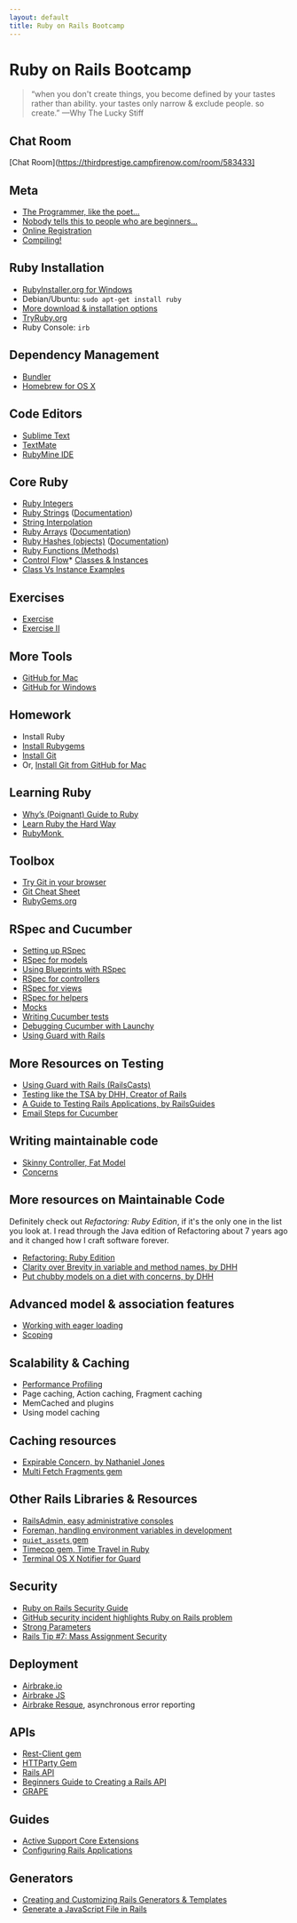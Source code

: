 ```yaml
---
layout: default
title: Ruby on Rails Bootcamp
---
```


# Ruby on Rails Bootcamp

> “when you don't create things, you become defined by your tastes rather than ability. your tastes only narrow & exclude people. so create.” &mdash;Why The Lucky Stiff


## Chat Room

[Chat Room](https://thirdprestige.campfirenow.com/room/583433]


## Meta

* [The Programmer, like the poet...](/meta/poet.html)
* [Nobody tells this to people who are beginners...](/meta/beginners.html)
* [Online Registration](http://crcl.to/ik28emm)
* [Compiling!](http://xkxcd.com/303/)


## Ruby Installation

* [RubyInstaller.org for Windows](http://rubyinstaller.org)
* Debian/Ubuntu: `sudo apt-get install ruby`
* [More download &amp; installation options](https://www.ruby-lang.org/en/downloads/)
* [TryRuby.org](http://tryruby.org)
* Ruby Console: `irb`

## Dependency Management

* [Bundler](http://bundler.io/)
* [Homebrew for OS X](http://brew.sh)

## Code Editors

* [Sublime Text](http://www.sublimetext.com/2)
* [TextMate](http://macromates.com/)
* [RubyMine IDE](http://www.jetbrains.com/ruby/)

## Core Ruby

* [Ruby Integers](http://www.ruby-doc.org/core-2.0.0/Integer.html)
* [Ruby Strings](https://thenewcircle.com/bookshelf/ruby_tutorial/strings.html) ([Documentation](http://ruby-doc.org/core-2.0.0/String.html))
* [String Interpolation](https://thenewcircle.com/bookshelf/ruby_tutorial/strings.html)
* [Ruby Arrays](https://thenewcircle.com/bookshelf/ruby_tutorial/arrays.html) ([Documentation](http://www.ruby-doc.org/core-2.0.0/Array.html))
* [Ruby Hashes (objects)](https://thenewcircle.com/bookshelf/ruby_tutorial/hashes.html) ([Documentation](http://www.ruby-doc.org/core-2.0.0/Hash.html))
* [Ruby Functions (Methods)](https://thenewcircle.com/bookshelf/ruby_tutorial/functions.html)
* [Control Flow](https://thenewcircle.com/bookshelf/ruby_tutorial/control.html)* [Classes & Instances](https://thenewcircle.com/bookshelf/ruby_tutorial/classes.html) 
* [Class Vs Instance Examples](https://gist.github.com/nthj/7792072)

## Exercises 

* [Exercise](https://gist.github.com/nthj/7875535)
* [Exercise II](https://gist.github.com/nthj/7875541)

## More Tools

* [GitHub for Mac](http://mac.github.com/)
* [GitHub for Windows](http://windows.github.com/)


## Homework

* Install Ruby
* [Install Rubygems](https://rubygems.org/pages/download)
* [Install Git](https://help.github.com/articles/set-up-git)
* Or, [Install Git from GitHub for Mac](https://github.com/blog/1510-installing-git-from-github-for-mac)


## Learning Ruby

* [Why’s (Poignant) Guide to Ruby]( http://mislav.uniqpath.com/poignant-guide/)
* [Learn Ruby the Hard Way](http://ruby.learncodethehardway.org/)
* [RubyMonk ](http://rubymonk.com/)


## Toolbox
* [Try Git in your browser](http://try.github.io/levels/1/challenges/1)
* [Git Cheat Sheet](https://help.github.com/articles/git-cheatsheet)
* [RubyGems.org](http://rubygems.org)

## RSpec and Cucumber

* [Setting up RSpec](/rspec/setup.html)
* [RSpec for models](/rspec/models.html)
* [Using Blueprints with RSpec](/rspec/blueprints.html)
* [RSpec for controllers](/rspec/controllers.html)
* [RSpec for views](/rspec/views.html)
* [RSpec for helpers](/rspec/helpers.html)
* [Mocks](/rspec/mocks.html)
* [Writing Cucumber tests](/rspec/tests.html)
* [Debugging Cucumber with Launchy](/rspec/debugging-cucumber.html)
* [Using Guard with Rails](/rspec/guard.html)


## More Resources on Testing

* [Using Guard with Rails (RailsCasts)](http://railscasts.com/episodes/264-guard)
* [Testing like the TSA by DHH, Creator of Rails](https://37signals.com/svn/posts/3159-testing-like-the-tsa)
* [A Guide to Testing Rails Applications, by RailsGuides](http://guides.rubyonrails.org/testing.html)
* [Email Steps for Cucumber](https://github.com/bmabey/email-spec)

## Writing maintainable code

* [Skinny Controller, Fat Model](/refactoring/skinny-controller-fat-model.html)
* [Concerns](/refactoring/concerns.html)

## More resources on Maintainable Code

Definitely check out _Refactoring: Ruby Edition_, if it's the only one in the list you look at. I read through the Java edition of Refactoring about 7 years ago and it changed how I craft software forever.

* [Refactoring: Ruby Edition](http://www.amazon.com/Refactoring-Ruby-Jay-Fields/dp/0321603508/ref=sr_1_1?s=books&ie=UTF8&qid=1382519003&sr=1-1&keywords=refactoring+ruby+edition)
* [Clarity over Brevity in variable and method names, by DHH](https://37signals.com/svn/posts/3250-clarity-over-brevity-in-variable-and-method-names)
* [Put chubby models on a diet with concerns, by DHH](https://37signals.com/svn/posts/3372-put-chubby-models-on-a-diet-with-concerns)

## Advanced model & association features

* [Working with eager loading](/models/understanding-eager-loading.html)
* [Scoping](/models/scoping.html)


## Scalability & Caching

* [Performance Profiling](/scaling/performance-profiling.html)
* Page caching, Action caching, Fragment caching
* MemCached and plugins
* Using model caching

## Caching resources

* [Expirable Concern, by Nathaniel Jones](https://gist.github.com/nthj/7132073)
* [Multi Fetch Fragments gem](https://github.com/n8/multi_fetch_fragments)

## Other Rails Libraries & Resources

* [RailsAdmin, easy administrative consoles](https://github.com/sferik/rails_admin)
* [Foreman, handling environment variables in development](https://devcenter.heroku.com/articles/procfile)
* [`quiet_assets` gem](https://github.com/evrone/quiet_assets)
* [Timecop gem, Time Travel in Ruby](https://github.com/travisjeffery/timecop)
* [Terminal OS X Notifier for Guard](https://github.com/Springest/terminal-notifier-guard)

## Security

* [Ruby on Rails Security Guide](http://guides.rubyonrails.org/security.html)
* [GitHub security incident highlights Ruby on Rails problem](http://www.h-online.com/open/news/item/GitHub-security-incident-highlights-Ruby-on-Rails-problem-1463207.html)
* [Strong Parameters](http://weblog.rubyonrails.org/2012/3/21/strong-parameters/)
* [Rails Tip #7: Mass Assignment Security](http://excid3.com/blog/rails-tip-7-mass-assignment-security/)

## Deployment 

* [Airbrake.io](http://airbrake.io)
* [Airbrake JS](https://github.com/airbrake/airbrake-js)
* [Airbrake Resque](https://github.com/Viximo/airbrake-resque), asynchronous error reporting

## APIs

* [Rest-Client gem](https://github.com/rest-client/rest-client)
* [HTTParty Gem](https://github.com/jnunemaker/httparty)
* [Rails API](https://github.com/rails-api/rails-api)
* [Beginners Guide to Creating a Rails API](http://www.andrewhavens.com/posts/20/beginners-guide-to-creating-a-rest-api/)
* [GRAPE](https://github.com/intridea/grape)

## Guides

* [Active Support Core Extensions](http://edgeguides.rubyonrails.org/active_support_core_extensions.html)
* [Configuring Rails Applications](http://edgeguides.rubyonrails.org/configuring.html)


## Generators

* [Creating and Customizing Rails Generators &amp; Templates](http://edgeguides.rubyonrails.org/generators.html)
* [Generate a JavaScript File in Rails](https://gist.github.com/nthj/7161156)
